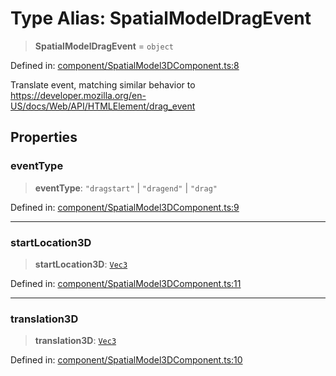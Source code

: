 # Type Alias: SpatialModelDragEvent

> **SpatialModelDragEvent** = `object`

Defined in: [component/SpatialModel3DComponent.ts:8](https://github.com/webspatial/webspatial-sdk/blob/main/core/src/core/component/SpatialModel3DComponent.ts#L8)

Translate event, matching similar behavior to https://developer.mozilla.org/en-US/docs/Web/API/HTMLElement/drag_event

## Properties

### eventType

> **eventType**: `"dragstart"` \| `"dragend"` \| `"drag"`

Defined in: [component/SpatialModel3DComponent.ts:9](https://github.com/webspatial/webspatial-sdk/blob/main/core/src/core/component/SpatialModel3DComponent.ts#L9)

***

### startLocation3D

> **startLocation3D**: [`Vec3`](../classes/Vec3.md)

Defined in: [component/SpatialModel3DComponent.ts:11](https://github.com/webspatial/webspatial-sdk/blob/main/core/src/core/component/SpatialModel3DComponent.ts#L11)

***

### translation3D

> **translation3D**: [`Vec3`](../classes/Vec3.md)

Defined in: [component/SpatialModel3DComponent.ts:10](https://github.com/webspatial/webspatial-sdk/blob/main/core/src/core/component/SpatialModel3DComponent.ts#L10)
